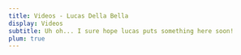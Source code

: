 ```yaml
---
title: Videos - Lucas Della Bella
display: Videos
subtitle: Uh oh... I sure hope lucas puts something here soon!
plum: true
---
```

